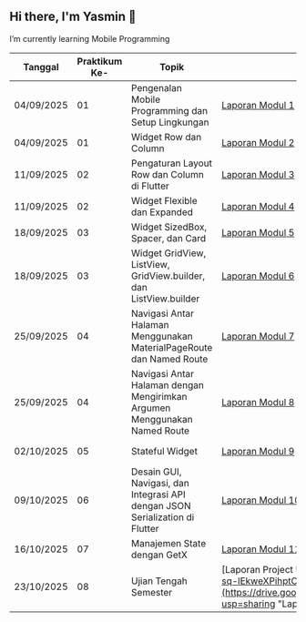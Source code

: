 ## Hi there, I'm Yasmin 👋

I’m currently learning Mobile Programming 

| Tanggal  | Praktikum Ke-  | Topik	  | Laporan Praktikum  | Repository  |
| ------------ | ------------ | ------------ | ------------ | ------------ |
|  04/09/2025 | 01  | Pengenalan Mobile Programming dan Setup Lingkungan  |  [Laporan Modul 1](https://drive.google.com/file/d/1_faU_nejeA8NHibGHwyxq5gDTzP6jBcO/view?usp=sharing "Laporan Modul 1") | [Kode Program](https://github.com/yasminnaz/Mobile_Programming/tree/main/Modul1 "Kode Program")  |
|  04/09/2025 |  01 |  Widget Row dan Column | [Laporan Modul 2](https://drive.google.com/file/d/1rolKhEZaISRb1IZPc3Jo-dgM_VodKXsI/view?usp=drive_link "Laporan Modul 2")  | [Kode Program](https://github.com/yasminnaz/Mobile_Programming/tree/main/Modul2 "Kode Program") |
|  11/09/2025 |  02 |  Pengaturan Layout Row dan Column di Flutter | [Laporan Modul 3](https://drive.google.com/file/d/1aDmGJl0cLHT91ZV_YDeLTido4XFfa7NO/view?usp=drive_link "Laporan Modul 3")  | [Kode Program](https://github.com/yasminnaz/Mobile_Programming/tree/main/Modul3 "Kode Program") |
|  11/09/2025 |  02 |  Widget Flexible dan Expanded | [Laporan Modul 4](https://drive.google.com/file/d/1GoA51j6TtEdnFJfpvWzeLzVR5uzfjdQX/view?usp=drive_link "Laporan Modul 4")  | [Kode Program](https://github.com/yasminnaz/Mobile_Programming/tree/main/Modul4 "Kode Program") |
|  18/09/2025 |  03 |  Widget SizedBox, Spacer, dan Card |  [Laporan Modul 5](https://drive.google.com/file/d/1mFdbB3d9ajgpKAksBYVFqqtYtJwzUxUI/view?usp=drive_link "Laporan Modul 5") | [Kode Program](https://github.com/yasminnaz/Mobile_Programming/tree/main/Modul5 "Kode Program") |
|  18/09/2025 |  03 |  Widget GridView, ListView, GridView.builder, dan ListView.builder |  [Laporan Modul 6](https://drive.google.com/file/d/1LBP324Bf9op7xBJv-zQCQsHiOfMO59fI/view?usp=drive_link "Laporan Modul 6") | [Kode Program](https://github.com/yasminnaz/Mobile_Programming/tree/main/Modul6 "Kode Program") |
|  25/09/2025 |  04 |  Navigasi Antar Halaman Menggunakan MaterialPageRoute dan Named Route |  [Laporan Modul 7](https://drive.google.com/file/d/15kqvMTmpxccEw-41K-COE1b4Afbozwif/view?usp=drive_link "Laporan Modul 7") | [Kode Program](https://github.com/yasminnaz/Mobile_Programming/tree/main/Modul7 "Kode Program")  |
|  25/09/2025 |  04 |  Navigasi Antar Halaman dengan Mengirimkan Argumen Menggunakan Named Route |  [Laporan Modul 8](https://drive.google.com/file/d/19AUPUfl9hr8M8_DstSpgdgqLrdf8YDwp/view?usp=drive_link "Laporan Modul 8") | [Kode Program](https://github.com/yasminnaz/Mobile_Programming/tree/main/Modul8 "Kode Program") |
|  02/10/2025 |  05 |  Stateful Widget |   [Laporan Modul 9](https://drive.google.com/file/d/1VGkiwCrDfIrM1ofxhgrH3_JLHfcKHKv0/view?usp=drive_link "Laporan Modul 9") | [Kode Program](https://github.com/yasminnaz/Mobile_Programming/tree/main/Modul9 "Kode Program") |
|  09/10/2025 |  06 |  Desain GUI, Navigasi, dan Integrasi API dengan JSON Serialization di Flutter |   [Laporan Modul 10](https://drive.google.com/file/d/1nhEj0qfU_ZO6AEwlptEqYNm0XE2YLYOI/view?usp=drive_link "Laporan Modul 10") | [Kode Program](https://github.com/yasminnaz/Mobile_Programming/tree/main/Modul10 "Kode Program") |
|  16/10/2025 |  07 |  Manajemen State dengan GetX |   [Laporan Modul 11](https://drive.google.com/file/d/1vLVWPAyhmmN70K-sq-lEkweXPihptCiR/view?usp=drive_link "Laporan Modul 11") | [Kode Program](https://github.com/yasminnaz/Mobile_Programming/tree/main/Modul11 "Kode Program") |
|  23/10/2025 |  08 |  Ujian Tengah Semester |   [Laporan Project UTS]([https://drive.google.com/file/d/1vLVWPAyhmmN70K-sq-lEkweXPihptCiR/view?usp=drive_link](https://drive.google.com/file/d/1EnWY5nCVV2lTJfPdzcloNPN7PEJEvTzs/view?usp=sharing "Laporan Project UTS") | [Kode Program](https://github.com/yasminnaz/Mobile_Programming/tree/main/UTS "Kode Program") |
